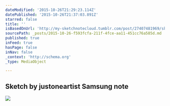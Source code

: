 ```yaml
---
dateModified: '2015-10-26T21:29:23.114Z'
datePublished: '2015-10-26T21:37:03.891Z'
starred: false
title: ''
isBasedOnUrl: 'http://my-sketchnotecloud.tumblr.com/post/27407481969/sketch-by-justoneartist-samsung-note'
sourcePath: _posts/2015-10-26-f593fcfa-211f-4fce-aa11-451cc76a585d.md
published: true
inFeed: true
hasPage: false
inNav: false
_context: 'http://schema.org'
_type: MediaObject

---
```

<article style=""><h1>Sketch by justoneartist Samsung note</h1><p></p><img src="http://41.media.tumblr.com/tumblr_m7b6mpEJFB1rpz8n2o1_1280.jpg" /></article>